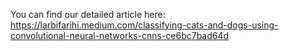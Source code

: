 You can find our detailed article here: https://larbifarihi.medium.com/classifying-cats-and-dogs-using-convolutional-neural-networks-cnns-ce6bc7bad64d 
